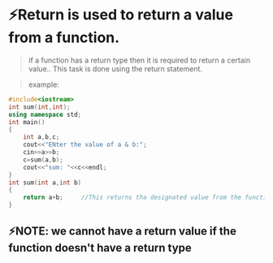 # ⚡Return is used to return a value from a function.
> if a function has a return type then it is required to return a certain value.. This task is done using the return statement.

> example:
```c++
#include<iostream>
int sum(int,int);
using namespace std;
int main()
{
    int a,b,c;
    cout<<"ENter the value of a & b:";
    cin>>a>>b;
    c=sum(a,b);
    cout<<"sum: "<<c<<endl;
}
int sum(int a,int b)
{
    return a+b;     //This returns tha designated value from the function to where the function is called. 
}
```

## ⚡NOTE: we cannot have a return value if the function doesn't have a return type
